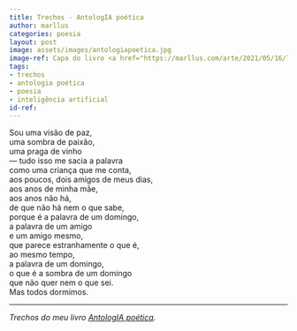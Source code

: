 ```yaml
---
title: Trechos - AntologIA poética
author: marllus
categories: poesia
layout: post
image: assets/images/antologiapoetica.jpg
image-ref: Capa do livro <a href="https://marllus.com/arte/2021/05/16/livro-antologia-poetica.html">AntologIA poética</a>
tags:
- trechos
- antologia poética
- poesia
- inteligência artificial
id-ref:
---
```


Sou uma visão de paz,<br>
uma sombra de paixão,<br>
uma praga de vinho<br>
— tudo isso me sacia a palavra<br>
como uma criança que me conta,<br>
aos poucos, dois amigos de meus dias,<br>
aos anos de minha mãe,<br>
aos anos não há,<br>
de que não há nem o que sabe,<br>
porque é a palavra de um domingo,<br>
a palavra de um amigo<br>
e um amigo mesmo,<br>
que parece estranhamente o que é,<br>
ao mesmo tempo,<br>
a palavra de um domingo,<br>
o que é a sombra de um domingo<br>
que não quer nem o que sei.<br>
Mas todos dormimos.<br>

----
*Trechos do meu livro [AntologIA poética](https://marllus.com/arte/2021/05/16/livro-antologia-poetica.html).*
